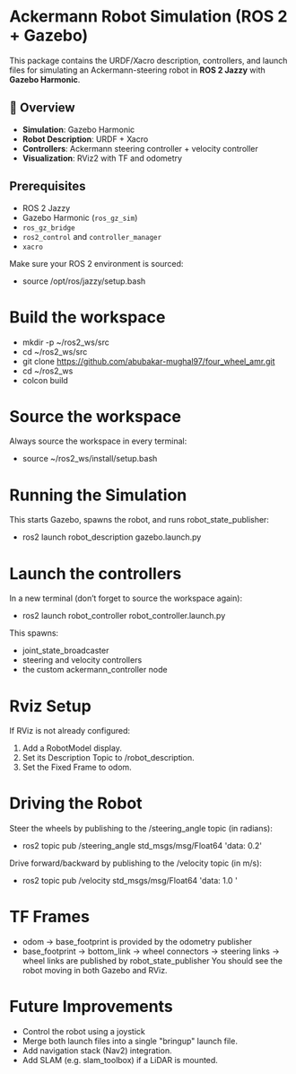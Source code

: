 # Ackermann Robot Simulation (ROS 2 + Gazebo)

This package contains the URDF/Xacro description, controllers, and launch files for simulating an Ackermann-steering robot in **ROS 2 Jazzy** with **Gazebo Harmonic**.

## 📖 Overview

- **Simulation**: Gazebo Harmonic 
- **Robot Description**: URDF + Xacro
- **Controllers**: Ackermann steering controller + velocity controller
- **Visualization**: RViz2 with TF and odometry

## Prerequisites

- ROS 2 Jazzy
- Gazebo Harmonic (`ros_gz_sim`)
- `ros_gz_bridge`
- `ros2_control` and `controller_manager`
- `xacro`

Make sure your ROS 2 environment is sourced:

- source /opt/ros/jazzy/setup.bash

# Build the workspace

- mkdir -p ~/ros2_ws/src
- cd ~/ros2_ws/src
- git clone https://github.com/abubakar-mughal97/four_wheel_amr.git
- cd ~/ros2_ws
- colcon build

# Source the workspace

Always source the workspace in every terminal:

- source ~/ros2_ws/install/setup.bash

# Running the Simulation

This starts Gazebo, spawns the robot, and runs robot_state_publisher:

- ros2 launch robot_description gazebo.launch.py

# Launch the controllers

In a new terminal (don’t forget to source the workspace again):

- ros2 launch robot_controller robot_controller.launch.py

This spawns:

- joint_state_broadcaster
- steering and velocity controllers
- the custom ackermann_controller node

# Rviz Setup
If RViz is not already configured:
1. Add a RobotModel display.
2. Set its Description Topic to /robot_description.
3. Set the Fixed Frame to odom.


# Driving the Robot

Steer the wheels by publishing to the /steering_angle topic (in radians):

- ros2 topic pub /steering_angle std_msgs/msg/Float64 'data: 0.2'

Drive forward/backward by publishing to the /velocity topic (in m/s):

- ros2 topic pub /velocity std_msgs/msg/Float64 'data: 1.0
  '

# TF Frames

- odom → base_footprint is provided by the odometry publisher
- base_footprint → bottom_link → wheel connectors → steering links → wheel links are published by robot_state_publisher
  You should see the robot moving in both Gazebo and RViz.

# Future Improvements
- Control the robot using a joystick 
- Merge both launch files into a single "bringup" launch file.
- Add navigation stack (Nav2) integration.
- Add SLAM (e.g. slam_toolbox) if a LiDAR is mounted.
